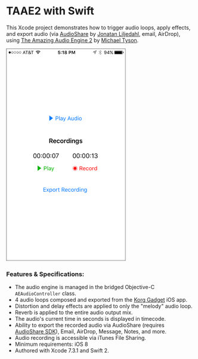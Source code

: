 # TAAE2 with Swift

This Xcode project demonstrates how to trigger audio loops, apply effects, and export audio (via [AudioShare](https://github.com/lijon/AudioShareSDK) by [Jonatan Liljedahl](https://github.com/lijon), email, AirDrop), using [The Amazing Audio Engine 2](https://github.com/TheAmazingAudioEngine/TheAmazingAudioEngine2) by [Michael Tyson](https://github.com/michaeltyson).

<img src="assets/screenshot.png" width="320" height="568" alt="Screenshot for TAAE2 app." />

### Features & Specifications:

* The audio engine is managed in the bridged Objective-C `AEAudioController` class.
* 4 audio loops composed and exported from the [Korg Gadget](https://itunes.apple.com/us/app/korg-gadget/id791077159?mt=8&at=10l3KX&ct=github-gadget) iOS app.
* Distortion and delay effects are applied to only the "melody" audio loop.
* Reverb is applied to the entire audio output mix.
* The audio's current time in seconds is displayed in timecode.
* Ability to export the recorded audio via AudioShare (requires [AudioShare SDK](https://github.com/lijon/AudioShareSDK)), Email, AirDrop, Message, Notes, and more.
* Audio recording is accessible via iTunes File Sharing.
* Minimum requirements: iOS 8
* Authored with Xcode 7.3.1 and Swift 2.
